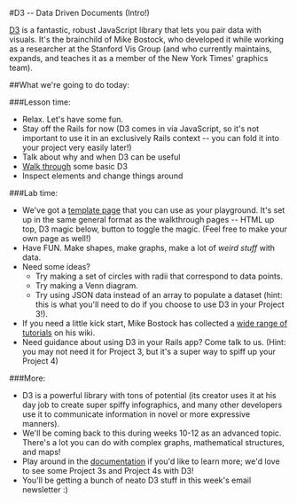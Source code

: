 #D3 -- Data Driven Documents (Intro!)

[D3](http://d3js.org/) is a fantastic, robust JavaScript library that lets you pair data with visuals. It's the brainchild of Mike Bostock, who developed it while working as a researcher at the Stanford Vis Group (and who currently maintains, expands, and teaches it as a member of the New York Times' graphics team).

##What we're going to do today:

###Lesson time:

- Relax. Let's have some fun.
- Stay off the Rails for now (D3 comes in via JavaScript, so it's not important to use it in an exclusively Rails context -- you can fold it into your project very easily later!)
- Talk about why and when D3 can be useful
- [Walk through](https://github.com/ga-students/WDI_LA_7-8/tree/master/09_week/D3/Walkthrough/index.html) some basic D3
- Inspect elements and change things around

###Lab time: 

- We've got a [template page](https://github.com/ga-students/WDI_LA_7-8/tree/master/09_week/D3/Walkthrough/template.html) that you can use as your playground. It's set up in the same general format as the walkthrough pages -- HTML up top, D3 magic below, button to toggle the magic. (Feel free to make your own page as well!)
- Have FUN. Make shapes, make graphs, make a lot of *weird stuff* with data.
- Need some ideas?
	- Try making a set of circles with radii that correspond to data points.
	- Try making a Venn diagram. 
	- Try using JSON data instead of an array to populate a dataset (hint: this is what you'll need to do if you choose to use D3 in your Project 3!).
- If you need a little kick start, Mike Bostock has collected a [wide range of tutorials](https://github.com/mbostock/d3/wiki/Tutorials) on his wiki.
- Need guidance about using D3 in your Rails app? Come talk to us. (Hint: you may not need it for Project 3, but it's a super way to spiff up your Project 4)

###More:

- D3 is a powerful library with tons of potential (its creator uses it at his day job to create super spiffy infographics, and many other developers use it to communicate information in novel or more expressive manners).
- We'll be coming back to this during weeks 10-12 as an advanced topic. There's a lot you can do with complex graphs, mathematical structures, and maps!
- Play around in the [documentation](https://github.com/mbostock/d3/wiki) if you'd like to learn more; we'd love to see some Project 3s and Project 4s with D3! 
- You'll be getting a bunch of neato D3 stuff in this week's email newsletter :)


	

